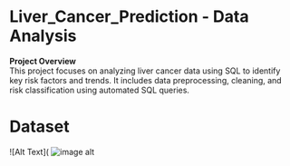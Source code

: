 # Liver_Cancer_Prediction - Data Analysis
**Project Overview** 
<br>
This project focuses on analyzing liver cancer data using SQL to identify key risk factors and trends. It includes data preprocessing, cleaning, and risk classification using automated SQL queries.
# Dataset 
![Alt Text](
![image alt](https://www.apollospectra.com/backend/web/uploads/1785189098.jpg)
